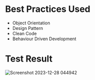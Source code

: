 # Best Practices Used
* Object Orientation <br>
* Design Pattern <br>
* Clean Code <br>
* Behaviour Driven Development <br>

# Test Result
![Screenshot 2023-12-28 044942](https://github.com/edimilsonestevam/labstech/assets/29050186/02be8994-ed3b-4410-9c5e-cffd50ee0288)
